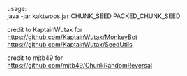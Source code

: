 usage:  
java -jar kaktwoos.jar CHUNK_SEED PACKED_CHUNK_SEED

credit to KaptainWutax for  
https://github.com/KaptainWutax/MonkeyBot  
https://github.com/KaptainWutax/SeedUtils

credit to mjtb49 for  
https://github.com/mjtb49/ChunkRandomReversal